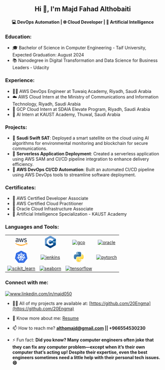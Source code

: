<h2 align="center">Hi 👋, I'm Majd Fahad Althobaiti</h2>
<h4 align="center">💻 DevOps Automation | 🌐 Cloud Developer | 🤖 Artificial Intelligence </h4>

<h3 align="left">Education:</h3>
<ul>
  <li>🎓 Bachelor of Science in Computer Engineering - Taif University, Expected Graduation: August 2024</li>
  <li>📚 Nanodegree in Digital Transformation and Data Science for Business Leaders - Udacity</li>
</ul>

<h3 align="left">Experience:</h3>
<ul>
  <li>👨‍💻 AWS DevOps Engineer at Tuwaiq Academy, Riyadh, Saudi Arabia</li>
  <li>☁️ AWS Cloud Intern at the Ministry of Communications and Information Technology, Riyadh, Saudi Arabia</li>
  <li>🚀 GCP Cloud Intern at SDAIA Elevate Program, Riyadh, Saudi Arabia</li>
  <li>🤖 AI Intern at KAUST Academy, Thuwal, Saudi Arabia</li>
</ul>

<h3 align="left">Projects:</h3>
<ul>
  <li>🌟 <strong>Saudi Swift SAT</strong>: Deployed a smart satellite on the cloud using AI algorithms for environmental monitoring and blockchain for secure communications.</li>
  <li>🌟 <strong>Serverless Application Deployment</strong>: Created a serverless application using AWS SAM and CI/CD pipeline integration to enhance delivery efficiency.</li>
  <li>🌟 <strong>AWS DevOps CI/CD Automation</strong>: Built an automated CI/CD pipeline using AWS DevOps tools to streamline software deployment.</li>
</ul>

<h3 align="left">Certificates:</h3>
<ul>
  <li>📜 AWS Certified Developer Associate</li>
  <li>📜 AWS Certified Cloud Practitioner</li>
  <li>📜 Oracle Cloud Infrastructure Associate</li>
  <li>📜 Artificial Intelligence Specialization - KAUST Academy</li>
</ul>

<h3 align="left">Languages and Tools:</h3>
<table>
  <tr>
    <td align="center"><a href="https://aws.amazon.com" target="_blank" rel="noreferrer"> <img src="https://raw.githubusercontent.com/devicons/devicon/master/icons/amazonwebservices/amazonwebservices-original-wordmark.svg" alt="aws" width="40" height="40"/> </a></td>
    <td align="center"><a href="https://www.w3schools.com/cpp/" target="_blank" rel="noreferrer"> <img src="https://raw.githubusercontent.com/devicons/devicon/master/icons/cplusplus/cplusplus-original.svg" alt="cplusplus" width="40" height="40"/> </a></td>
    <td align="center"><a href="https://cloud.google.com" target="_blank" rel="noreferrer"> <img src="https://www.vectorlogo.zone/logos/google_cloud/google_cloud-icon.svg" alt="gcp" width="40" height="40"/> </a></td>
    <td align="center"><a href="https://www.oracle.com" target="_blank" rel="noreferrer"> <img src="https://www.vectorlogo.zone/logos/oracle/oracle-icon.svg" alt="oracle" width="40" height="40"/> </a></td>
  </tr>
  <tr>
    <td align="center"><a href="https://kubernetes.io/" target="_blank" rel="noreferrer"> <img src="https://raw.githubusercontent.com/devicons/devicon/master/icons/kubernetes/kubernetes-plain.svg" alt="kubernetes" width="40" height="40"/> </a></td>
    <td align="center"><a href="https://www.jenkins.io/" target="_blank" rel="noreferrer"> <img src="https://www.vectorlogo.zone/logos/jenkins/jenkins-icon.svg" alt="jenkins" width="40" height="40"/> </a></td>
    <td align="center"><a href="https://www.python.org" target="_blank" rel="noreferrer"> <img src="https://raw.githubusercontent.com/devicons/devicon/master/icons/python/python-original.svg" alt="python" width="40" height="40"/> </a></td>
    <td align="center"><a href="https://pytorch.org/" target="_blank" rel="noreferrer"> <img src="https://www.vectorlogo.zone/logos/pytorch/pytorch-icon.svg" alt="pytorch" width="40" height="40"/> </a></td>
  </tr>
  <tr>
    <td align="center"><a href="https://scikit-learn.org/" target="_blank" rel="noreferrer"> <img src="https://upload.wikimedia.org/wikipedia/commons/0/05/Scikit_learn_logo_small.svg" alt="scikit_learn" width="40" height="40"/> </a></td>
    <td align="center"><a href="https://seaborn.pydata.org/" target="_blank" rel="noreferrer"> <img src="https://seaborn.pydata.org/_images/logo-mark-lightbg.svg" alt="seaborn" width="40" height="40"/> </a></td>
    <td align="center"><a href="https://www.tensorflow.org" target="_blank" rel="noreferrer"> <img src="https://www.vectorlogo.zone/logos/tensorflow/tensorflow-icon.svg" alt="tensorflow" width="40" height="40"/> </a></td>
  </tr>
</table>

<h3 align="left">Connect with me:</h3>
<p align="left">
<a href="https://linkedin.com/in/majd050" target="_blank"><img align="center" src="https://raw.githubusercontent.com/rahuldkjain/github-profile-readme-generator/master/src/images/icons/Social/linked-in-alt.svg" alt="www.linkedin.com/in/majd050" height="30" width="40" /></a>
</p>

- 👨‍💻 All of my projects are available at: [https://github.com/20Engma](https://github.com/20Engma)
- 📄 Know more about me: [Resume](https://shorturl.at/i05UE)
- 📫 How to reach me? **althomajd@gmail.com || +966554530230**

- ⚡ Fun fact: **Did you know? Many computer engineers often joke that they can fix any computer problem—except when it’s their own computer that’s acting up! Despite their expertise, even the best engineers sometimes need a little help with their personal tech issues. 😄**
